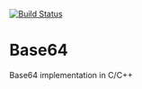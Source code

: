 [![Build Status](https://travis-ci.org/nttlman23/Base64.svg?branch=master)](https://travis-ci.org/nttlman23/Base64)

# Base64
Base64 implementation in C/C++
